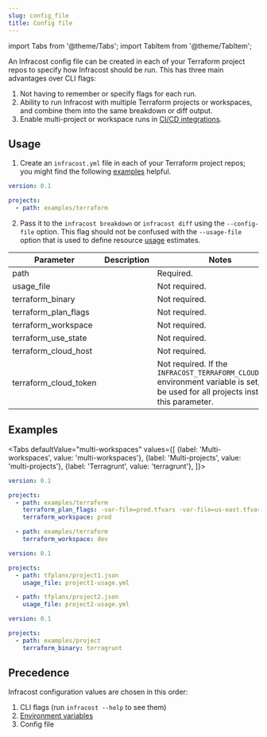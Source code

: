 ```yaml
---
slug: config_file
title: Config file
---
```


import Tabs from '@theme/Tabs';
import TabItem from '@theme/TabItem';

An Infracost config file can be created in each of your Terraform project repos to specify how Infracost should be run. This has three main advantages over CLI flags:
1. Not having to remember or specify flags for each run.
2. Ability to run Infracost with multiple Terraform projects or workspaces, and combine them into the same breakdown or diff output.
3. Enable multi-project or workspace runs in [CI/CD integrations](/docs/integrations/cicd).

## Usage

1. Create an `infracost.yml` file in each of your Terraform project repos; you might find the following [examples](#examples) helpful.
  ```yml
  version: 0.1

  projects:
    - path: examples/terraform
  ```
2. Pass it to the `infracost breakdown` or `infracost diff` using the `--config-file` option. This flag should not be confused with the `--usage-file` option that is used to define resource [usage](/docs/usage_based_resources) estimates.

| Parameter             | Description | Notes |
| ---                   | ---         | ---   |
| path                  | | Required. |       
| usage_file            | | Not required. |
| terraform_binary      | | Not required. |
| terraform_plan_flags  | | Not required. |
| terraform_workspace   | | Not required. |
| terraform_use_state   | | Not required. |
| terraform_cloud_host  | | Not required. |
| terraform_cloud_token | | Not required. If the `INFRACOST_TERRAFORM_CLOUD_TOKEN` environment variable is set, that'll be used for all projects instead of this parameter. |

## Examples

<Tabs
  defaultValue="multi-workspaces"
  values={[
    {label: 'Multi-workspaces', value: 'multi-workspaces'},
    {label: 'Multi-projects', value: 'multi-projects'},
    {label: 'Terragrunt', value: 'terragrunt'},
  ]}>
  <TabItem value="multi-workspaces">

  ```yml
  version: 0.1

  projects:
    - path: examples/terraform
      terraform_plan_flags: -var-file=prod.tfvars -var-file=us-east.tfvars 
      terraform_workspace: prod

    - path: examples/terraform
      terraform_workspace: dev
  ```
  </TabItem>
  <TabItem value="multi-projects">

  ```yml
  version: 0.1

  projects:
    - path: tfplans/project1.json
      usage_file: project1-usage.yml

    - path: tfplans/project2.json
      usage_file: project2-usage.yml
  ```
  </TabItem>
  <TabItem value="terragrunt">

  ```yml
  version: 0.1

  projects:
    - path: examples/project
      terraform_binary: terragrunt
  ```
  </TabItem>
</Tabs>

## Precedence

Infracost configuration values are chosen in this order:
1. CLI flags (run `infracost --help` to see them)
2. [Environment variables](/docs/integrations/environment_variables)
3. Config file
